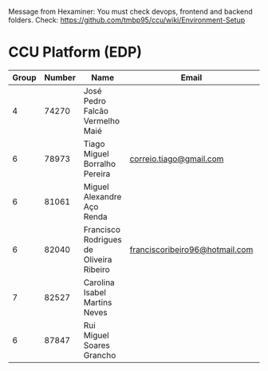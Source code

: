 Message from Hexaminer: You must check devops, frontend and backend folders.
Check: https://github.com/tmbp95/ccu/wiki/Environment-Setup

# CCU Platform (EDP)

|Group  | Number  |Name                                      |Email                     |GitHub     |
|-------|---------|------------------------------------------|--------------------------|-----------|
|4 	    |74270 	  |José Pedro Falcão Vermelho Maié           |                              |             |
|6 	    |78973 	  |Tiago Miguel Borralho Pereira             |correio.tiago@gmail.com 	    |tmbp95       |
|6 	    |81061 	  |Miguel Alexandre Aço Renda                |                              |             |
|6 	    |82040 	  |Francisco Rodrigues de Oliveira Ribeiro   |franciscoribeiro96@hotmail.com|chicoribeiro |
|7     	|82527 	  |Carolina Isabel Martins Neves             |                              |             |
|6 	    |87847 	  |Rui Miguel Soares Grancho                 |                              |             |
